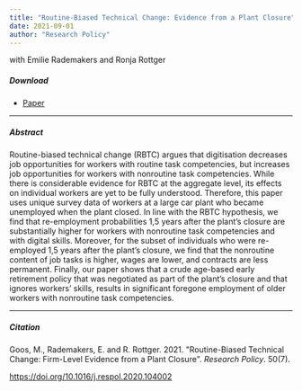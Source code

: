 ```yaml
---
title: "Routine-Biased Technical Change: Evidence from a Plant Closure" 
date: 2021-09-01
author: "Research Policy"
---
```


with Emilie Rademakers and Ronja Rottger

##### Download

+ [Paper](/15.pdf)
---

##### Abstract

Routine-biased technical change (RBTC) argues that digitisation decreases job opportunities for workers with routine task competencies, but increases job opportunities for workers with nonroutine task competencies. While there is considerable evidence for RBTC at the aggregate level, its effects on individual workers are yet to be fully understood. Therefore, this paper uses unique survey data of workers at a large car plant who became unemployed when the plant closed. In line with the RBTC hypothesis, we find that re-employment probabilities 1,5 years after the plant’s closure are substantially higher for workers with nonroutine task competencies and with digital skills. Moreover, for the subset of individuals who were re-employed 1,5 years after the plant’s closure, we find that the nonroutine content of job tasks is higher, wages are lower, and contracts are less permanent. Finally, our paper shows that a crude age-based early retirement policy that was negotiated as part of the plant’s closure and that ignores workers’ skills, results in significant foregone employment of older workers with nonroutine task competencies.

---

##### Citation

Goos, M., Rademakers, E. and R. Rottger. 2021. "Routine-Biased Technical Change: Firm-Level Evidence from a Plant Closure". *Research Policy*. 50(7). 

https://doi.org/10.1016/j.respol.2020.104002



